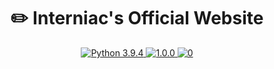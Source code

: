 <div align="center">
    <h1>✏️ Interniac's Official Website</h1>
</div>

<div align="center">
    <a href="https://www.python.org/downloads/release/python-394/">
        <img src="https://img.shields.io/badge/python-3.9.4-blue.svg" alt="Python 3.9.4" />
        <img src="https://img.shields.io/github/release/Interniac/interniac-website.svg" alt="1.0.0" />
        <img src="https://snyk.io/test/github/interniac/interniac-website/badge.svg" alt="0" />
    </a>
</div>


